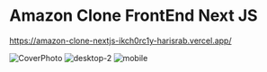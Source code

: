 # Amazon Clone FrontEnd Next JS

https://amazon-clone-nextjs-ikch0rc1y-harisrab.vercel.app/

![CoverPhoto](https://user-images.githubusercontent.com/62747193/131051700-51317b2f-d8fa-40a1-a366-e9407bddbfdd.png)
![desktop-2](https://user-images.githubusercontent.com/62747193/131051803-b32a1db0-e244-405d-b98d-142c789c4b2e.png)
![mobile](https://user-images.githubusercontent.com/62747193/131051813-917929c5-ee77-4eb0-aa01-0b413b71622d.png)
